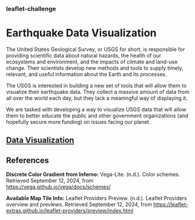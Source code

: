### leaflet-challenge
# Earthquake Data Visualization
The United States Geological Survey, or USGS for short, is responsible for providing scientific data about natural hazards, the health of our ecosystems and environment, and the impacts of climate and land-use change. Their scientists develop new methods and tools to supply timely, relevant, and useful information about the Earth and its processes.

The USGS is interested in building a new set of tools that will allow them to visualize their earthquake data. They collect a massive amount of data from all over the world each day, but they lack a meaningful way of displaying it. 

We are tasked with developing a way to visualize USGS data that will allow them to better educate the public and other government organizations (and hopefully secure more funding) on issues facing our planet.
## [Data Visualization](https://epsilonite.github.io/leaflet-challenge/)
## References
**Discrete Color Gradient from Inferno:**
Vega-Lite. (n.d.). Color schemes. Retrieved September 12, 2024, from https://vega.github.io/vega/docs/schemes/

**Available Map Tile Info:** 
Leaflet Providers Preview. (n.d.). Leaflet Providers overview and previews. Retrieved September 12, 2024, from https://leaflet-extras.github.io/leaflet-providers/preview/index.html
